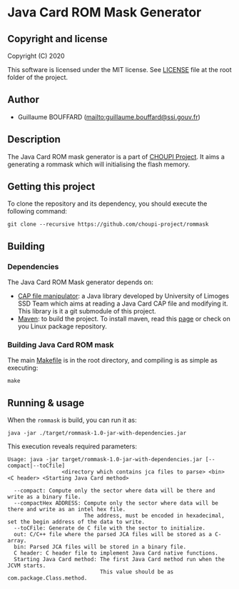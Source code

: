 # Java Card ROM Mask Generator

## Copyright and license
Copyright (C) 2020

This software is licensed under the MIT license. See [LICENSE](LICENSE.txt) file
at the root folder of the project.

## Author

  * Guillaume BOUFFARD (<mailto:guillaume.bouffard@ssi.gouv.fr>)

## Description

The Java Card ROM mask generator is a part of [CHOUPI
Project](https://github.com/choupi-project). It aims a generating a rommask
which will initialising the flash memory.


## Getting this project

To clone the repository and its dependency, you should execute the following
command:

```
git clone --recursive https://github.com/choupi-project/rommask
```

## Building

### Dependencies

The Java Card ROM Mask generator depends on:

* [CAP file manipulator](https://bitbucket.org/ssd/capmap-free): a Java library
  developed by University of Limoges SSD Team which aims at reading a Java Card
  CAP file and modifying it. This library is it a git submodule of this project.
* [Maven](https://maven.apache.org/): to build the project. To install maven,
read this [page](http://maven.apache.org/install.html) or check on you Linux
package repository.

### Building Java Card ROM mask

The main [Makefile](Makefile) is in the root directory, and compiling is as
simple as executing:

```
make
```

## Running & usage

When the ```rommask``` is build, you can run it as:

```
java -jar ./target/rommask-1.0-jar-with-dependencies.jar
```

This execution reveals required parameters:

```
Usage: java -jar target/rommask-1.0-jar-with-dependencies.jar [--compact|--toCfile]
                 <directory which contains jca files to parse> <bin> <C header> <Starting Java Card method>

  --compact: Compute only the sector where data will be there and write as a binary file.
  --compactHex ADDRESS: Compute only the sector where data will be there and write as an intel hex file.
                        The address, must be encoded in hexadecimal, set the begin address of the data to write.
  --toCFile: Generate de C file with the sector to initialize.
  out: C/C++ file where the parsed JCA files will be stored as a C-array.
  bin: Parsed JCA files will be stored in a binary file.
  C header: C header file to implement Java Card native functions.
  Starting Java Card method: The first Java Card method run when the JCVM starts.
                             This value should be as com.package.Class.method.
```

